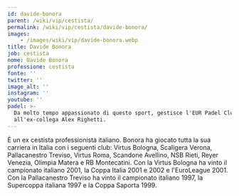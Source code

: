 ```yaml
---
id: davide-bonora
parent: /wiki/vip/cestista/
permalink: /wiki/vip/cestista/davide-bonora/
images:
    - /images/wiki/vip/davide-bonora.webp
title: Davide Bonora
job: cestista
nome: Davide Bonora
professione: cestista
fonte: ''
twitter: ''
image_alt: ''
instagram: ''
youtube: ''
padel: >-
  Da molto tempo appassionato di questo sport, gestisce l'EUR Padel Club insieme
  all'ex-collega Alex Righetti.
---
```

È un ex cestista professionista italiano. Bonora ha giocato tutta la sua carriera in Italia con i seguenti club: Virtus Bologna, Scaligera Verona, Pallacanestro Treviso, Virtus Roma, Scandone Avellino, NSB Rieti, Reyer Venezia, Olimpia Matera e RB Montecatini. Con la Virtus Bologna ha vinto il campionato italiano 2001, la Coppa Italia 2001 e 2002 e l'EuroLeague 2001. Con la Pallacanestro Treviso ha vinto il campionato italiano 1997, la Supercoppa italiana 1997 e la Coppa Saporta 1999.